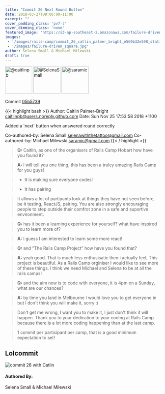 ```yaml
---
title: "Commit 26 Next Round Button"
date: 2018-03-27T09:00:00+11:00
excerpt: ""
cover_padding_class: 'pv7-l'
cover_dimming_class: 'none'
featured_image: 'https://s3-ap-southeast-2.amazonaws.com/failure-driven-blog/railscamp-24-woodfield-hobart/commit_26_catlin_palmer_bright_e569b32e598.gif'
images:
 - '/images/rails-camp/commit_26_catlin_palmer_bright_e569b32e598_static.jpg'
 - '/images/failure-driven_square.jpg'
author: Selena Small & Michael Milewski 
draft: true
---
```


<img alt="@caitlinpb" src="//github.com/caitlinpb.png" style="display: inline; width: 88px;" height="88" />
<img alt="@SelenaSmall" src="//github.com/SelenaSmall.png" style="display: inline; width: 88px;" height="88" />
<img alt="@saramic" src="//github.com/saramic.png" style="display: inline; width: 88px;" height="88" />

Commit [05b5739](https://github.com/failure-driven/railscamp-search-term/commit/05b57398752f0714353af722458672b1eb6af370)

{{< highlight bash >}}
Author: Caitlin Palmer-Bright <caitlinpb@users.noreply.github.com>
Date:   Sun Nov 25 17:53:58 2018 +1100

Added a 'next' button when answered round correctly

Co-authored-by: Selena Small <selenawiththetattoo@gmail.com>
Co-authored-by: Michael Milewski <saramic@gmail.com>
{{< / highlight >}}

> **Q:** Caitlin, as one of the organisers of Rails Camp Hobart how have you
> found it?

> **A:** I will tell you one thing, this has been a truley amazing Rails Camp
> for you guys!

> - It is making sure everyone codes!

> - It has pairing

> It allows a lot of partipants look at things they have not seen before, be it
> testing, ReactJS, pairing. You are also strongly encouraging people to step
> outside their comfrot zone in a safe and suportive environment.

> **Q:** has it been a learning experience for yourself? what have inspired you
> to learn more of?

> **A:** I guess I am interested to learn some more react!

> **Q:** and "The Rails Camp Project" how have you found that?

> **A:** yeah good. That is much less enthusisatic then i actually feel, This
> project is beautiful. As a Rails Camp orginiser I would like to see more of
> these things. I think we need Michael and Selena to be at all the rails
> camps!

> **Q:** and the aim now is to code with everyone, it is 4pm on a Sunday, what
> are our chances?

> **A:** by time you land in Melbourne I would love you to get everyone in but
> I don't think you will make it, sorry :(

> Don't get me wrong, I want you to make it, I just don't think it will happen.
> Thank you to your dedication to your coding at Rails Camp because there is a
> lot more coding happening than at the last camp.

> 1 commit per participant per camp, that is a good minimum expectation to set!

## Lolcommit

![commit 26 with Catlin](https://s3-ap-southeast-2.amazonaws.com/failure-driven-blog/railscamp-24-woodfield-hobart/commit_26_catlin_palmer_bright_e569b32e598.gif)

#### Authored By:

Selena Small & Michael Milewski
